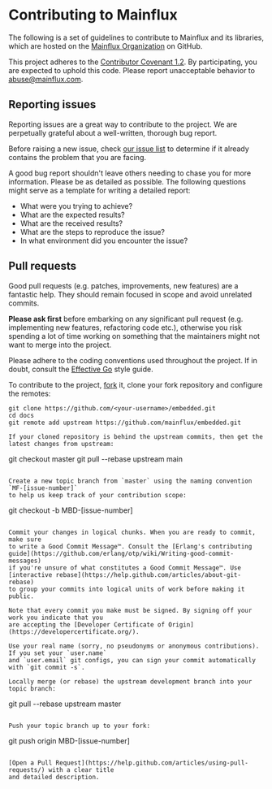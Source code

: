 # Contributing to Mainflux

The following is a set of guidelines to contribute to Mainflux and its libraries, which are
hosted on the [Mainflux Organization](https://github.com/mainflux) on GitHub.

This project adheres to the [Contributor Covenant 1.2](http://contributor-covenant.org/version/1/2/0).
By participating, you are expected to uphold this code. Please report unacceptable behavior to
[abuse@mainflux.com](mailto:abuse@mainflux.com).

## Reporting issues

Reporting issues are a great way to contribute to the project. We are perpetually grateful about a well-written,
thorough bug report.

Before raising a new issue, check [our issue
list](https://github.com/mainflux/embedded/issues) to determine if it already contains the
problem that you are facing.

A good bug report shouldn't leave others needing to chase you for more information. Please be as detailed as possible. The following questions might serve as a template for writing a detailed
report:

- What were you trying to achieve?
- What are the expected results?
- What are the received results?
- What are the steps to reproduce the issue?
- In what environment did you encounter the issue?

## Pull requests

Good pull requests (e.g. patches, improvements, new features) are a fantastic help. They should
remain focused in scope and avoid unrelated commits.

**Please ask first** before embarking on any significant pull request (e.g. implementing new features,
refactoring code etc.), otherwise you risk spending a lot of time working on something that the
maintainers might not want to merge into the project.

Please adhere to the coding conventions used throughout the project. If in doubt, consult the
[Effective Go](https://golang.org/doc/effective_go.html) style guide.

To contribute to the project, [fork](https://help.github.com/articles/fork-a-repo/) it,
clone your fork repository and configure the remotes:

```
git clone https://github.com/<your-username>/embedded.git
cd docs
git remote add upstream https://github.com/mainflux/embedded.git

If your cloned repository is behind the upstream commits, then get the latest changes from upstream:

```
git checkout master
git pull --rebase upstream main
```

Create a new topic branch from `master` using the naming convention `MF-[issue-number]`
to help us keep track of your contribution scope:

```
git checkout -b MBD-[issue-number]
```

Commit your changes in logical chunks. When you are ready to commit, make sure
to write a Good Commit Message™. Consult the [Erlang's contributing guide](https://github.com/erlang/otp/wiki/Writing-good-commit-messages)
if you're unsure of what constitutes a Good Commit Message™. Use [interactive rebase](https://help.github.com/articles/about-git-rebase)
to group your commits into logical units of work before making it public.

Note that every commit you make must be signed. By signing off your work you indicate that you
are accepting the [Developer Certificate of Origin](https://developercertificate.org/).

Use your real name (sorry, no pseudonyms or anonymous contributions). If you set your `user.name`
and `user.email` git configs, you can sign your commit automatically with `git commit -s`.

Locally merge (or rebase) the upstream development branch into your topic branch:

```
git pull --rebase upstream master
```

Push your topic branch up to your fork:

```
git push origin MBD-[issue-number]
```

[Open a Pull Request](https://help.github.com/articles/using-pull-requests/) with a clear title
and detailed description.
